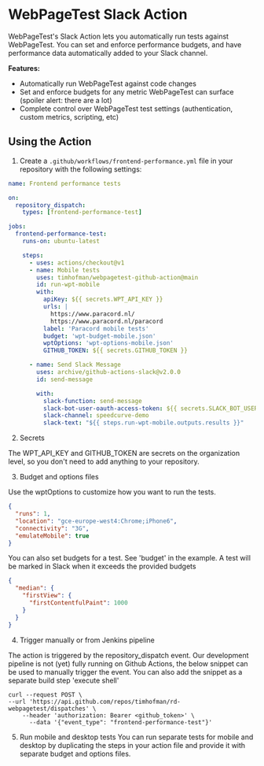 # WebPageTest Slack Action

WebPageTest's Slack Action lets you automatically run tests against WebPageTest. 
You can set and enforce performance budgets, and have performance data automatically added to your Slack channel.

**Features:**
- Automatically run WebPageTest against code changes
- Set and enforce budgets for any metric WebPageTest can surface (spoiler alert: there are a lot)
- Complete control over WebPageTest test settings (authentication, custom metrics, scripting, etc)

## Using the Action

1. Create a `.github/workflows/frontend-performance.yml` file in your repository with the following settings:

```yml
name: Frontend performance tests

on:
  repository_dispatch:
    types: [frontend-performance-test]

jobs:
  frontend-performance-test:
    runs-on: ubuntu-latest

    steps:
      - uses: actions/checkout@v1
      - name: Mobile tests
        uses: timhofman/webpagetest-github-action@main
        id: run-wpt-mobile
        with:
          apiKey: ${{ secrets.WPT_API_KEY }}
          urls: |
            https://www.paracord.nl/
            https://www.paracord.nl/paracord
          label: 'Paracord mobile tests'
          budget: 'wpt-budget-mobile.json'
          wptOptions: 'wpt-options-mobile.json'
          GITHUB_TOKEN: ${{ secrets.GITHUB_TOKEN }}

      - name: Send Slack Message
        uses: archive/github-actions-slack@v2.0.0
        id: send-message

        with:
          slack-function: send-message
          slack-bot-user-oauth-access-token: ${{ secrets.SLACK_BOT_USER_OAUTH_ACCESS_TOKEN }}
          slack-channel: speedcurve-demo
          slack-text: "${{ steps.run-wpt-mobile.outputs.results }}"
```
2. Secrets 
   
The WPT_API_KEY and GITHUB_TOKEN are secrets on the organization level, so you don't need to add anything to your repository.

3. Budget and options files 

Use the wptOptions to customize how you want to run the tests.
```json
{
  "runs": 1,
  "location": "gce-europe-west4:Chrome;iPhone6",
  "connectivity": "3G",
  "emulateMobile": true
}
```

You can also set budgets for a test. See 'budget' in the example.
A test will be marked in Slack when it exceeds the provided budgets
```json
{
  "median": {
    "firstView": {
      "firstContentfulPaint": 1000
    }
  }
}
```

4. Trigger manually or from Jenkins pipeline 
   
The action is triggered by the repository_dispatch event.
Our development pipeline is not (yet) fully running on Github Actions, the below
snippet can be used to manually trigger the event. You can also add the snippet as a separate build step 'execute shell'

```
curl --request POST \
--url 'https://api.github.com/repos/timhofman/rd-webpagetest/dispatches' \
    --header 'authorization: Bearer <github_token>' \
      --data '{"event_type": "frontend-performance-test"}'
```

5. Run mobile and desktop tests
You can run separate tests for mobile and desktop by duplicating the steps in your action file and provide it with separate budget and options files.